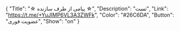 {
"Title": "☆   پیامی از طرف سازنده   ☆",
"Description": "تست",
"Link": "https://t.me/+YuJIMP6VL3A3ZWFk",
"Color": "#26C6DA",
"Button": "عضویت فوری",
"Show": "on"
}
